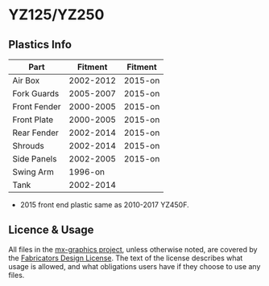 # YZ125/YZ250

## Plastics Info

| Part          | Fitment   | Fitment   |
| ------------- | --------- | --------- |
| Air Box       | 2002-2012 | 2015-on   |
| Fork Guards   | 2005-2007 | 2015-on   |
| Front Fender  | 2000-2005 | 2015-on   |
| Front Plate   | 2000-2005 | 2015-on   |
| Rear Fender   | 2002-2014 | 2015-on   |
| Shrouds       | 2002-2014 | 2015-on   |
| Side Panels   | 2002-2005 | 2015-on   |
| Swing Arm     | 1996-on   |           |
| Tank          | 2002-2014 |           |

 * 2015 front end plastic same as 2010-2017 YZ450F.

## Licence & Usage

All files in the [mx-graphics project](https://github.com/moto-design/mx-graphics), unless otherwise noted, are covered by the [Fabricators Design License](https://github.com/moto-design/mx-graphics/blob/master/fabricators-design-license.txt).  The text of the license describes what usage is allowed, and what obligations users have if they choose to use any files.
